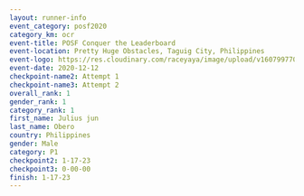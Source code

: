 ```yaml
--- 
layout: runner-info 
event_category: posf2020 
category_km: ocr 
event-title: POSF Conquer the Leaderboard 
event-location: Pretty Huge Obstacles, Taguig City, Philippines 
event-logo: https://res.cloudinary.com/raceyaya/image/upload/v1607997702/logo/2020/Conquer_the_leaderboard_bvkmom.jpg 
event-date: 2020-12-12 
checkpoint-name2: Attempt 1 
checkpoint-name3: Attempt 2 
overall_rank: 1
gender_rank: 1
category_rank: 1
first_name: Julius jun
last_name: Obero
country: Philippines
gender: Male
category: P1
checkpoint2: 1-17-23
checkpoint3: 0-00-00
finish: 1-17-23
--- 
```


